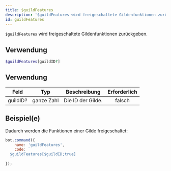 ```yaml
---
title: $guildFeatures
description: '$guildFeatures wird freigeschaltete Gildenfunktionen zurückgeben.'
id: guildFeatures
---
```


`$guildFeatures` wird freigeschaltete Gildenfunktionen zurückgeben.

## Verwendung

```php
$guildFeatures[guildID?]
```

## Verwendung

| Feld     | Typ        | Beschreibung      | Erforderlich |
| -------- | ---------- | ----------------- |:------------:|
| guildID? | ganze Zahl | Die ID der Gilde. |    falsch    |

## Beispiel(e)

Dadurch werden die Funktionen einer Gilde freigeschaltet:

```javascript
bot.command({
    name: 'guildFeatures',
    code: `
  $guildFeatures[$guildID;true]
  `
});
```
